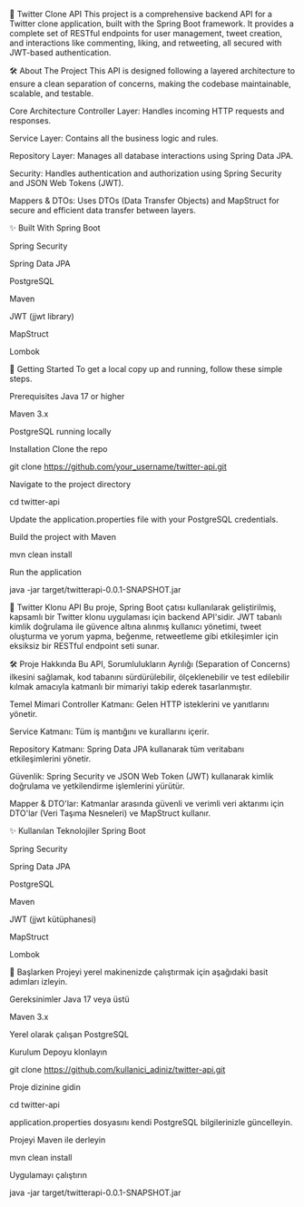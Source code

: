 
🚀 Twitter Clone API
This project is a comprehensive backend API for a Twitter clone application, built with the Spring Boot framework. It provides a complete set of RESTful endpoints for user management, tweet creation, and interactions like commenting, liking, and retweeting, all secured with JWT-based authentication.

🛠️ About The Project
This API is designed following a layered architecture to ensure a clean separation of concerns, making the codebase maintainable, scalable, and testable.

Core Architecture
Controller Layer: Handles incoming HTTP requests and responses.

Service Layer: Contains all the business logic and rules.

Repository Layer: Manages all database interactions using Spring Data JPA.

Security: Handles authentication and authorization using Spring Security and JSON Web Tokens (JWT).

Mappers & DTOs: Uses DTOs (Data Transfer Objects) and MapStruct for secure and efficient data transfer between layers.

✨ Built With
Spring Boot

Spring Security

Spring Data JPA

PostgreSQL

Maven

JWT (jjwt library)

MapStruct

Lombok

🏁 Getting Started
To get a local copy up and running, follow these simple steps.

Prerequisites
Java 17 or higher

Maven 3.x

PostgreSQL running locally

Installation
Clone the repo

git clone https://github.com/your_username/twitter-api.git

Navigate to the project directory

cd twitter-api

Update the application.properties file with your PostgreSQL credentials.

Build the project with Maven

mvn clean install

Run the application

java -jar target/twitterapi-0.0.1-SNAPSHOT.jar


🚀 Twitter Klonu API
Bu proje, Spring Boot çatısı kullanılarak geliştirilmiş, kapsamlı bir Twitter klonu uygulaması için backend API'sidir. JWT tabanlı kimlik doğrulama ile güvence altına alınmış kullanıcı yönetimi, tweet oluşturma ve yorum yapma, beğenme, retweetleme gibi etkileşimler için eksiksiz bir RESTful endpoint seti sunar.

🛠️ Proje Hakkında
Bu API, Sorumlulukların Ayrılığı (Separation of Concerns) ilkesini sağlamak, kod tabanını sürdürülebilir, ölçeklenebilir ve test edilebilir kılmak amacıyla katmanlı bir mimariyi takip ederek tasarlanmıştır.

Temel Mimari
Controller Katmanı: Gelen HTTP isteklerini ve yanıtlarını yönetir.

Service Katmanı: Tüm iş mantığını ve kurallarını içerir.

Repository Katmanı: Spring Data JPA kullanarak tüm veritabanı etkileşimlerini yönetir.

Güvenlik: Spring Security ve JSON Web Token (JWT) kullanarak kimlik doğrulama ve yetkilendirme işlemlerini yürütür.

Mapper & DTO'lar: Katmanlar arasında güvenli ve verimli veri aktarımı için DTO'lar (Veri Taşıma Nesneleri) ve MapStruct kullanır.

✨ Kullanılan Teknolojiler
Spring Boot

Spring Security

Spring Data JPA

PostgreSQL

Maven

JWT (jjwt kütüphanesi)

MapStruct

Lombok

🏁 Başlarken
Projeyi yerel makinenizde çalıştırmak için aşağıdaki basit adımları izleyin.

Gereksinimler
Java 17 veya üstü

Maven 3.x

Yerel olarak çalışan PostgreSQL

Kurulum
Depoyu klonlayın

git clone https://github.com/kullanici_adiniz/twitter-api.git

Proje dizinine gidin

cd twitter-api

application.properties dosyasını kendi PostgreSQL bilgilerinizle güncelleyin.

Projeyi Maven ile derleyin

mvn clean install

Uygulamayı çalıştırın

java -jar target/twitterapi-0.0.1-SNAPSHOT.jar
